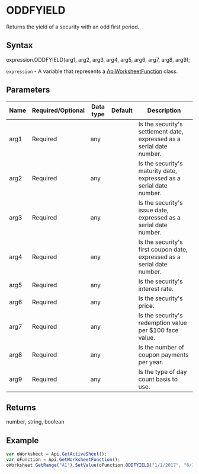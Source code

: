 # ODDFYIELD

Returns the yield of a security with an odd first period.

## Syntax

expression.ODDFYIELD(arg1, arg2, arg3, arg4, arg5, arg6, arg7, arg8, arg9);

`expression` - A variable that represents a [ApiWorksheetFunction](../ApiWorksheetFunction.md) class.

## Parameters

| **Name** | **Required/Optional** | **Data type** | **Default** | **Description** |
| ------------- | ------------- | ------------- | ------------- | ------------- |
| arg1 | Required | any |  | Is the security's settlement date, expressed as a serial date number. |
| arg2 | Required | any |  | Is the security's maturity date, expressed as a serial date number. |
| arg3 | Required | any |  | Is the security's issue date, expressed as a serial date number. |
| arg4 | Required | any |  | Is the security's first coupon date, expressed as a serial date number. |
| arg5 | Required | any |  | Is the security's interest rate. |
| arg6 | Required | any |  | Is the security's price. |
| arg7 | Required | any |  | Is the security's redemption value per $100 face value. |
| arg8 | Required | any |  | Is the number of coupon payments per year. |
| arg9 | Required | any |  | Is the type of day count basis to use. |

## Returns

number, string, boolean

## Example



```javascript
var oWorksheet = Api.GetActiveSheet();
var oFunction = Api.GetWorksheetFunction();
oWorksheet.GetRange("A1").SetValue(oFunction.ODDFYIELD("1/1/2017", "6/1/2019", "12/1/2016", "3/15/2017", 0.06, 90, 100, 2));
```
